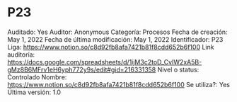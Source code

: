 # P23

Auditado: Yes
Auditor: Anonymous
Categoría: Procesos
Fecha de creación: May 1, 2022
Fecha de última modificación: May 1, 2022
Identificador: P23
Liga: https://www.notion.so/c8d92fb8afa7421b81f8cdd652b6f100 
Link auditoría: https://docs.google.com/spreadsheets/d/1ijM3c2toD_CvIW2xA5B-gMz8B6MFrv1eH6yph772y9s/edit#gid=216331358
Nivel o status: Controlado
Nombre: https://www.notion.so/c8d92fb8afa7421b81f8cdd652b6f100 
Se utiliza?: Yes
Última versión: 1.0